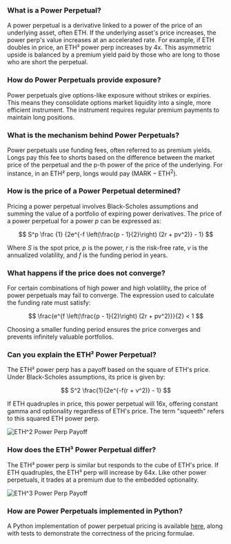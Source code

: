 ### What is a Power Perpetual?

A power perpetual is a derivative linked to a power of the price of an underlying asset, often ETH. If the underlying asset's price increases, the power perp's value increases at an accelerated rate. For example, if ETH doubles in price, an ETH² power perp increases by 4x. This asymmetric upside is balanced by a premium yield paid by those who are long to those who are short the perpetual.

### How do Power Perpetuals provide exposure?

Power perpetuals give options-like exposure without strikes or expiries. This means they consolidate options market liquidity into a single, more efficient instrument. The instrument requires regular premium payments to maintain long positions.

### What is the mechanism behind Power Perpetuals?

Power perpetuals use funding fees, often referred to as premium yields. Longs pay this fee to shorts based on the difference between the market price of the perpetual and the p-th power of the price of the underlying. For instance, in an ETH² perp, longs would pay $(\text{MARK} - \text{ETH}^2)$.

### How is the price of a Power Perpetual determined?

Pricing a power perpetual involves Black-Scholes assumptions and summing the value of a portfolio of expiring power derivatives. The price of a power perpetual for a power $p$ can be expressed as:

$$
S^p \frac {1} {2e^{-f \left(\frac{p - 1}{2}\right) (2r + pv^2)} - 1}
$$

Where $S$ is the spot price, $p$ is the power, $r$ is the risk-free rate, $v$ is the annualized volatility, and $f$ is the funding period in years.

### What happens if the price does not converge?

For certain combinations of high power and high volatility, the price of power perpetuals may fail to converge. The expression used to calculate the funding rate must satisfy:

$$
\frac{e^{f \left(\frac{p - 1}{2}\right) (2r + pv^2)}}{2} < 1
$$

Choosing a smaller funding period ensures the price converges and prevents infinitely valuable portfolios.

### Can you explain the ETH² Power Perpetual?

The ETH² power perp has a payoff based on the square of ETH's price. Under Black-Scholes assumptions, its price is given by:

$$
S^2 \frac{1}{2e^{-f(r + v^2)} - 1}
$$

If ETH quadruples in price, this power perpetual will 16x, offering constant gamma and optionality regardless of ETH's price. The term "squeeth" refers to this squared ETH power perp.

![ETH^2 Power Perp Payoff](https://research.opyn.co/_next/image?url=%2Fimages%2Fresearch%2F4%2F1.png&w=3840&q=75)

### How does the ETH³ Power Perpetual differ?

The ETH³ power perp is similar but responds to the cube of ETH's price. If ETH quadruples, the ETH³ perp will increase by 64x. Like other power perpetuals, it trades at a premium due to the embedded optionality.

![ETH^3 Power Perp Payoff](https://research.opyn.co/_next/image?url=%2Fimages%2Fresearch%2F4%2F2.png&w=3840&q=75)

### How are Power Perpetuals implemented in Python?

A Python implementation of power perpetual pricing is available [here](https://github.com/para-dave/powerperps/), along with tests to demonstrate the correctness of the pricing formulae.